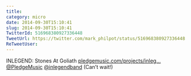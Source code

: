 ```yaml
---
title: 
category: micro
date: 2014-09-30T15:10:41
slug: 2014-09-30T15:10:41
TwitterId: 516968380927336448
TweetUrl: https://twitter.com/mark_philpot/status/516968380927336448
ReTweetUser: 
---
```


INLEGEND: Stones At Goliath [pledgemusic.com/projects/inleg…](http://www.pledgemusic.com/projects/inlegend) [@PledgeMusic](https://twitter.com/PledgeMusic) [@inlegendband](https://twitter.com/inlegendband) (Can’t wait!)